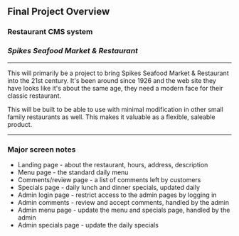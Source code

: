 

## Final Project Overview

### Restaurant CMS system 
### *Spikes Seafood Market & Restaurant* 

---

This will primarily be a project to bring Spikes Seafood Market & Restaurant into
the 21st century. It's been around since 1926 and the web site they have looks like
it's about the same age, they need a modern face for their classic restaurant.

This will be built to be able to use with minimal modification in other small family
restaurants as well. This makes it valuable as a flexible, saleable product.

---

### Major screen notes

*   Landing page - about the restaurant, hours, address, description
*   Menu page - the standard daily menu
*   Comments/review page - a list of comments left by customers
*   Specials page -  daily lunch and dinner specials, updated daily
*   Admin login page - restrict access to the admin pages by logging in
*   Admin comments - review and accept comments, handled by the admin
*   Admin menu page - update the menu and specials page, handled by the admin
*   Admin specials page - update the daily specials
